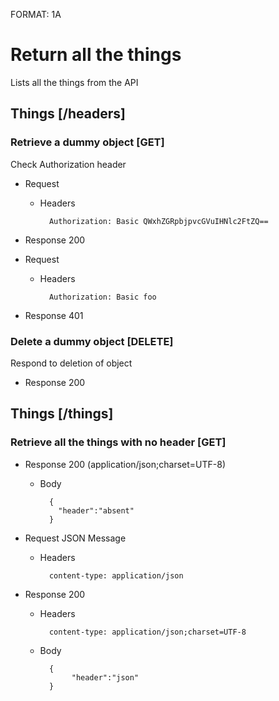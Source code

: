 FORMAT: 1A

# Return all the things
Lists all the things from the API

## Things [/headers]

### Retrieve a dummy object [GET]
Check Authorization header

+ Request

    + Headers

            Authorization: Basic QWxhZGRpbjpvcGVuIHNlc2FtZQ==

+ Response 200

+ Request

    + Headers

            Authorization: Basic foo

+ Response 401

### Delete a dummy object [DELETE]
Respond to deletion of object

+ Response 200

## Things [/things]

### Retrieve all the things with no header [GET]
            
+ Response 200 (application/json;charset=UTF-8)

    + Body

            {
              "header":"absent"
            }
            
+ Request JSON Message
    
    + Headers

            content-type: application/json

            
+ Response 200 

    + Headers

            content-type: application/json;charset=UTF-8

    + Body

            {
                 "header":"json"
            }
